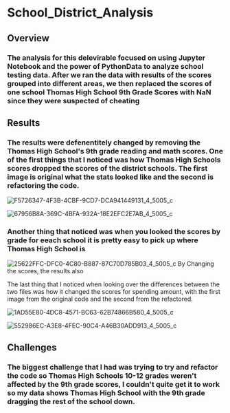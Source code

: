 # School_District_Analysis
## Overview
### The analysis for this delevirable focused on using Jupyter Notebook and the power of PythonData to analyze school testing data.  After we ran the data with results of the scores grouped into different areas, we then replaced the scores of one school Thomas High School 9th Grade Scores with NaN since they were suspected of cheating
## Results
### The results were defenentitely changed by removing the Thomas High School's 9th grade reading and math scores.  One of the first things that I noticed was how Thomas High Schools scores dropped the scores of the district schools.  The first image is original what the stats looked like and the second is refactoring the code.  
![F5726347-4F3B-4CBF-9CD7-DCA941449131_4_5005_c](https://user-images.githubusercontent.com/96598876/151732468-fc0092a0-aa0d-4e5f-b046-0a8b064a9ee6.jpeg)

![67956B8A-369C-4BFA-932A-18E2EFC2E7AB_4_5005_c](https://user-images.githubusercontent.com/96598876/151732473-d16e6dec-6a3c-44c2-8ee3-a27f702eacfb.jpeg)

### Another thing that noticed was when you looked the scores by grade for eeach school it is pretty easy to pick up where Thomas High School is 

![25622FFC-DFC0-4C80-B887-87C70D785B03_4_5005_c](https://user-images.githubusercontent.com/96598876/151732195-69cd1c92-c87a-4304-b037-a733f86c7383.jpeg)
By Changing the scores, the results also 

The last thing that I noticed when looking over the differences between the two files was how it changed the scores for spending amount, with the first image from the original code and the second from the refactored. 

![1AD55E80-4DC8-4571-BC63-62B74866B580_4_5005_c](https://user-images.githubusercontent.com/96598876/151732855-8822ab38-acf4-4f54-a281-b4e9e0d228c8.jpeg)

![552986EC-A3E8-4FEC-90C4-A46B30ADD913_4_5005_c](https://user-images.githubusercontent.com/96598876/151732901-7bb64a98-9de1-41cf-817b-8b5a76e60cf9.jpeg)

## Challenges
### The biggest challenge that I had was trying to try and refactor the code so Thomas High Schools 10-12 grades weren't affected by the 9th grade scores, I couldn't quite get it to work so my data shows Thomas High School with the 9th grade dragging the rest of the school down. 

